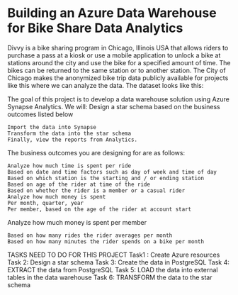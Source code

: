 # Building an Azure Data Warehouse for Bike Share Data Analytics
Divvy is a bike sharing program in Chicago, Illinois USA that allows riders to purchase a pass at a kiosk or use a mobile application to unlock a bike at stations around the city and use the bike for a specified amount of time. The bikes can be returned to the same station or to another station. The City of Chicago makes the anonymized bike trip data publicly available for projects like this where we can analyze the data. The dataset looks like this:

The goal of this project is to develop a data warehouse solution using Azure Synapse Analytics. We will:
Design a star schema based on the business outcomes listed below

    Import the data into Synapse
    Transform the data into the star schema
    Finally, view the reports from Analytics.

The business outcomes you are designing for are as follows:

    Analyze how much time is spent per ride
    Based on date and time factors such as day of week and time of day
    Based on which station is the starting and / or ending station
    Based on age of the rider at time of the ride
    Based on whether the rider is a member or a casual rider
    Analyze how much money is spent
    Per month, quarter, year
    Per member, based on the age of the rider at account start

Analyze how much money is spent per member

    Based on how many rides the rider averages per month
    Based on how many minutes the rider spends on a bike per month

TASKS NEED TO DO FOR THIS PROJECT
Task1 : Create Azure resources
Task 2: Design a star schema
Task 3: Create the data in PostgreSQL
Task 4: EXTRACT the data from PostgreSQL
Task 5: LOAD the data into external tables in the data warehouse
Task 6: TRANSFORM the data to the star schema
